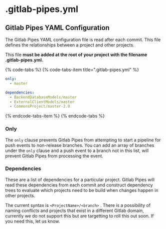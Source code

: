 # .gitlab-pipes.yml

## Gitlab Pipes YAML Configuration

The Gitlab Pipes YAML configuration file is read after each commit. This file defines the relationships between a project and other projects.

This file **must be added at the root of your project with the filename .gitlab-pipes.yml.**

{% code-tabs %}
{% code-tabs-item title=".gitlab-pipes.yml" %}
```yaml
only:
  - master

dependencies:
  - BackendDatabaseModels/master
  - ExternalClientModels/master
  - CommonsProject/master-2.0
```
{% endcode-tabs-item %}
{% endcode-tabs %}

### Only

The `only` clause prevents Gitlab Pipes from attempting to start a pipeline for push events to non-release branches. You can add an array of branches under the `only` clause and a push event to a branch not in this list, will prevent Gitlab Pipes from processing the event.

### Dependencies

These are a list of dependencies for a particular project. Gitlab Pipes will read these dependencies from each commit and construct dependency trees to evaluate which projects need to be build when changes happen in other projects.

The current syntax is `<ProjectName>/<branch>` . There is a possibility of naming conflicts and projects that exist in a different Gitlab domain, currently we do not support this but are targetting to roll this out soon. If you need this, let us know.

